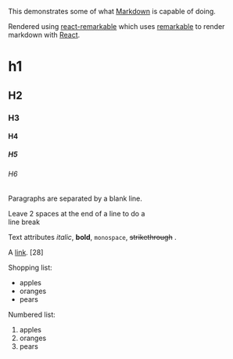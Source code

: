 This demonstrates some of what [Markdown][1] is capable of doing.

Rendered using [react-remarkable][2] which uses [remarkable][3] to render
markdown with [React][4].

# h1
## H2
### H3
#### H4
##### H5
###### H6
 
Paragraphs are separated
by a blank line.

Leave 2 spaces at the end of a line to do a  
line break

Text attributes *italic*, **bold**, 
`monospace`, ~~strikethrough~~ .

A [link](http://example.com).
[28]

Shopping list:

  * apples
  * oranges
  * pears

Numbered list:

  1. apples
  2. oranges
  3. pears

  [1]: https://en.wikipedia.org/wiki/Markdown#Example
  [2]: https://github.com/acdlite/react-remarkable
  [3]: https://github.com/jonschlinkert/remarkable
  [4]: http://facebook.github.io/react/
